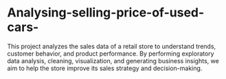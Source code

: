 # Analysing-selling-price-of-used-cars-
This project analyzes the sales data of a retail store to understand trends, customer behavior, and product performance. By performing exploratory data analysis, cleaning, visualization, and generating business insights, we aim to help the store improve its sales strategy and decision-making.
